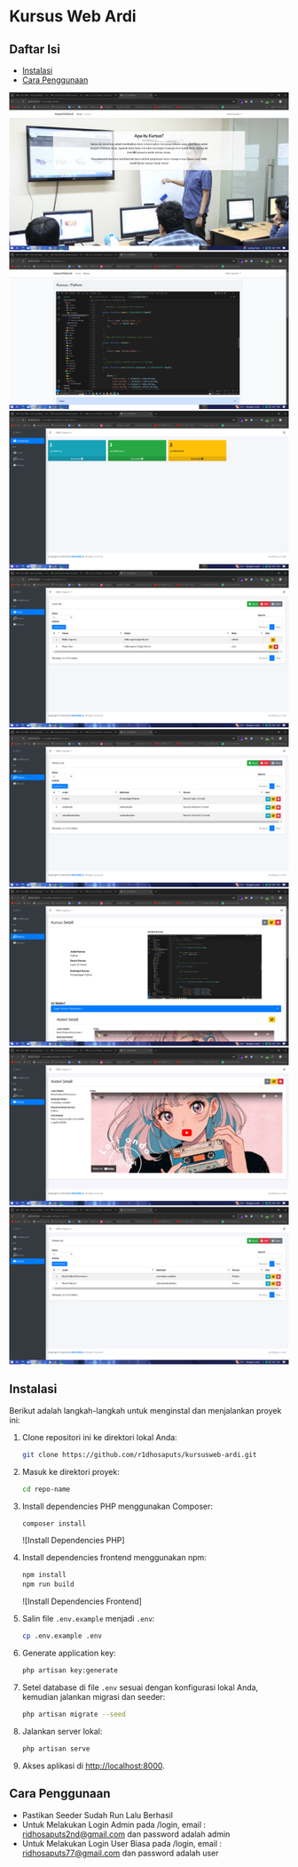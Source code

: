 # Kursus Web Ardi

## Daftar Isi

-   [Instalasi](#instalasi)
-   [Cara Penggunaan](#cara-penggunaan)

![](./ss_project/gambar1.png)
<br>
![](./ss_project/gambar2.png)
<br>
![](./ss_project/gambar3.png)
<br>
![](./ss_project/gambar4.png)
<br>
![](./ss_project/gambar5.png)
<br>
![](./ss_project/gambar6.png)
<br>
![](./ss_project/gambar7.png)
<br>
![](./ss_project/gambar8.png)

## Instalasi

Berikut adalah langkah-langkah untuk menginstal dan menjalankan proyek ini:

1. Clone repositori ini ke direktori lokal Anda:

    ```bash
    git clone https://github.com/r1dhosaputs/kursusweb-ardi.git
    ```

2. Masuk ke direktori proyek:

    ```bash
    cd repo-name
    ```

3. Install dependencies PHP menggunakan Composer:

    ```bash
    composer install
    ```

    ![Install Dependencies PHP]

4. Install dependencies frontend menggunakan npm:

    ```bash
    npm install
    npm run build
    ```

    ![Install Dependencies Frontend]

5. Salin file `.env.example` menjadi `.env`:

    ```bash
    cp .env.example .env
    ```

6. Generate application key:

    ```bash
    php artisan key:generate
    ```

7. Setel database di file `.env` sesuai dengan konfigurasi lokal Anda, kemudian jalankan migrasi dan seeder:

    ```bash
    php artisan migrate --seed
    ```

8. Jalankan server lokal:

    ```bash
    php artisan serve
    ```

9. Akses aplikasi di [http://localhost:8000](http://localhost:8000).

## Cara Penggunaan

- Pastikan Seeder Sudah Run Lalu Berhasil
- Untuk Melakukan Login Admin pada /login, email : ridhosaputs2nd@gmail.com dan password adalah admin
- Untuk Melakukan Login User Biasa pada /login, email : ridhosaputs77@gmail.com dan password adalah user

